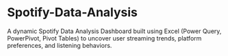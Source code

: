 # Spotify-Data-Analysis
A dynamic Spotify Data Analysis Dashboard built using Excel (Power Query, PowerPivot, Pivot Tables) to uncover user streaming trends, platform preferences, and listening behaviors.
